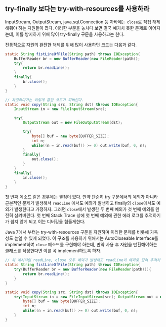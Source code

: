 ## try-finally 보다는 try-with-resources를 사용하라  

InputStream, OutputStream, java.sql.Connection 등 자바에는 ```close```로 직접 해제해줘야 하는 자원들이 많다. 
이러한 부분을 놓치다 보면 결국 예기치 못한 문제로 이어지는데, 이를 방지하기 위해 많이 try-finally 구문을 사용하고는 한다. 

전통적으로 자원의 완전한 해제를 위해 많이 사용하던 코드는 다음과 같다.

``` java
static String fistLineOfFile(String path) throws IOException{
	BufferReader br = new BufferReader(new FileReader(path));
	try{
		return br.readLine();
	}
	finally{
		br.close();
	}
}
```  

``` java
// 자칫하다가는 이렇게 흉한 코드가 되버린다.
static void copy(String src, String dst) throws IOException{
	InputStream in = new FileInputStream(src);

	try{
		OutputStream out = new FileOutputStream(dst);

		try{
			byte[] buf = new byte[BUFFER_SIZE];
			int n;
			while((n = in.read(buf)) >= 0) out.write(buf, 0, n);
		}
		finally{
			out.close();
		}
	}
	finally{
		in.close();
	}
}
```  

첫 번째 메소드 같은 경우에는 결점이 있다. 
만약 단순히 try 구문에서의 예외가 아니라 근본적인 문제가 발생해서 
```readLine``` 에서도 예외가 발생하고 finally의 ```close```에서도 예외가 발생한다고 가정하자. 
그러면 ```close```에서 발생한 두 번째 예외가 첫 번째 예외를 완전히 삼켜버린다. 
첫 번째 Stack Trace 상에 첫 번째 예외에 관한 에러 로그를 추적하기가 쉽지 않게 되고 이는 디버깅을 힘들게한다. 

Java 7에서 부터는 try-with-resources 구문을 지원하며 이러한 문제를 비롯해 가독성도 높일 수 있게 되었다. 
이 구조를 사용하기 위해서는 AutoCloseable Interface를 implement하여 ```close``` 메소드를 구현해야 하는데, 
만약 사용 후 자원을 반환해야하는 클래스를 작성한다면 이를 꼭 implement하도록 하자.

``` java
// 위 예시처럼 readLine, close 모두 예외가 발생해도 readLine이 예외로 잡혀 추적하기 쉽다.
static String fistLineOfFile(String path) throws IOException{
	try(BufferReader br = new BufferReader(new FileReader(path))){
		return br.readLine();
	}
}
``` 

``` java
static void copy(String src, String dst) throws IOException{
	try(InputStream in = new FileInputStream(src); OutputStream out = new FileOutputStream(dst);){
		byte[] buf = new byte[BUFFER_SIZE];
		int n;
		while((n = in.read(buf)) >= 0) out.write(buf, 0, n);
	}
}
```